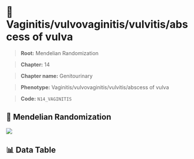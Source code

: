 # 🧪 Vaginitis/vulvovaginitis/vulvitis/abscess of vulva

> **Root:** Mendelian Randomization

> **Chapter:** 14  

> **Chapter name:** Genitourinary

> **Phenotype:** Vaginitis/vulvovaginitis/vulvitis/abscess of vulva  

> **Code:** `N14_VAGINITIS`

## 🧬 Mendelian Randomization  

<img src="/MR/Figures/Forward/N14_VAGINITIS.png"/>

## 📊 Data Table

<CsvTableMRF src="/MR/Data/Forward/N14_VAGINITIS.csv"/>
